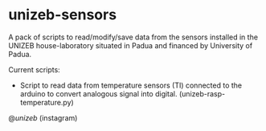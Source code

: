 # unizeb-sensors
A pack of scripts to read/modify/save data from the sensors installed in the UNIZEB house-laboratory situated in Padua and financed by University of Padua.

Current scripts:
- Script to read data from temperature sensors (TI) connected to the arduino to convert analogous signal into digital. (unizeb-rasp-temperature.py)

@_unizeb_ (instagram)
